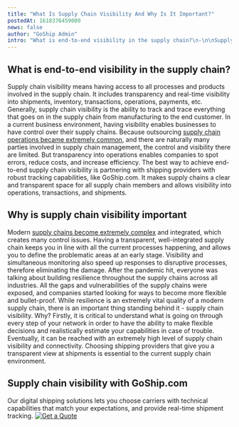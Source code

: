 ```yaml
---
title: "What Is Supply Chain Visibility And Why Is It Important?"
postedAt: 1618376459000
news: false
author: "GoShip Admin"
intro: "What is end-to-end visibility in the supply chain?\n-\n\nSupply chain visibility means having access to all processes and products involved in the supply chain. It includes transparency and real-time visibility into shipments, inventory, transactions, operations, payments, etc. Generally, supply chain visibility is the ability to track and trace everything that goes on in the supply chain from manufacturing to the end customer. In a current business environment, having visibility enables businesses to have con"
---
```

What is end-to-end visibility in the supply chain?
--------------------------------------------------

Supply chain visibility means having access to all processes and products involved in the supply chain. It includes transparency and real-time visibility into shipments, inventory, transactions, operations, payments, etc. Generally, supply chain visibility is the ability to track and trace everything that goes on in the supply chain from manufacturing to the end customer. In a current business environment, having visibility enables businesses to have control over their supply chains. Because outsourcing [supply chain operations became extremely common](https://www.goship.com/blog/3-best-practices-for-building-a-strong-local-supply-chain/), and there are naturally many parties involved in supply chain management, the control and visibility there are limited. But transparency into operations enables companies to spot errors, reduce costs, and increase efficiency. The best way to achieve end-to-end supply chain visibility is partnering with shipping providers with robust tracking capabilities, like GoShip.com. It makes supply chains a clear and transparent space for all supply chain members and allows visibility into operations, transactions, and shipments.

Why is supply chain visibility important
----------------------------------------

Modern [supply chains become extremely complex](https://www.goship.com/blog/make-your-supply-chain-management-more-efficient/) and integrated, which creates many control issues. Having a transparent, well-integrated supply chain keeps you in line with all the current processes happening, and allows you to define the problematic areas at an early stage. Visibility and simultaneous monitoring also speed up responses to disruptive processes, therefore eliminating the damage. After the pandemic hit, everyone was talking about building resilience throughout the supply chains across all industries. All the gaps and vulnerabilities of the supply chains were exposed, and companies started looking for ways to become more flexible and bullet-proof. While resilience is an extremely vital quality of a modern supply chain, there is an important thing standing behind it - supply chain visibility. Why? Firstly, it is critical to understand what is going on through every step of your network in order to have the ability to make flexible decisions and realistically estimate your capabilities in case of trouble. Eventually, it can be reached with an extremely high level of supply chain visibility and connectivity. Choosing shipping providers that give you a transparent view at shipments is essential to the current supply chain environment.

Supply chain visibility with GoShip.com
---------------------------------------

Our digital shipping solutions lets you choose carriers with technical capabilities that match your expectations, and provide real-time shipment tracking. [![Get a Quote](https://www.goship.com/wp-content/uploads/2021/02/1ace89b4-fe28-40ff-a2a7-4cddc60fc9ec.png)](https://www.goship.com/)
